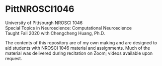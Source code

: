 # PittNROSCI1046
University of Pittsburgh NROSCI 1046<br>
Special Topics in Neuroscience: Computational Neuroscience<br>
Taught Fall 2020 with Chengcheng Huang, Ph.D.

The contents of this repository are of my own making and are designed to aid students with NROSCI 1046 material and assignments. Much of the material was delivered during recitation on Zoom; videos available upon request.
